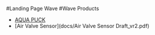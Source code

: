 #Landing Page Wave
#Wave Products

- [AQUA PUCK](https://github.com/GlancyT/Wave-Products/blob/main/docs/AQUA%20PUCK%20-%20air-valve%20concept%20DS%20r3.pdf)
- [Air Valve Sensor](docs/Air Valve Sensor Draft_vr2.pdf)
